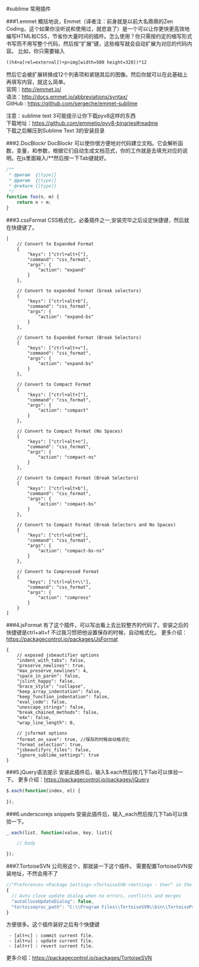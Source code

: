 #sublime 常用插件

###1.emmet
概括地说，Emmet（译者注：前身就是以前大名鼎鼎的Zen Coding，这个如果你没听说和使用过，就悲哀了）是一个可以让你更快更高效地编写HTML和CSS，节省你大量时间的插件。怎么使用？你只需按约定的缩写形式书写而不用写整个代码，然后按“扩展”键，这些缩写就会自动扩展为对应的代码内容。 比如，你只需要输入
```html
((h4>a[rel=external])+p>img[width=500 height=320])*12
```
然后它会被扩展转换成12个列表项和紧随其后的图像。然后你就可以在此基础上再填写内容，就这么简单。   
官网：http://emmet.io/   
语法：http://docs.emmet.io/abbreviations/syntax/  
GitHub : https://github.com/sergeche/emmet-sublime  

注意：sublime text 3可能提示让你下载pyv8这样的东西   
下载地址：https://github.com/emmetio/pyv8-binaries#readme   
下载之后解压到Sublime Text 3的安装目录

###2.DocBlockr
DocBlockr 可以使你很方便地对代码建立文档。它会解析函数，变量，和参数，根据它们自动生成文档范式，你的工作就是去填充对应的说明。在js里面输入/**然后按一下Tab键就好。
```js
/**
 * @param  {[type]}
 * @param  {[type]}
 * @return {[type]}
 */
function foo(n, m) {
    return n + m;
}
```


###3.cssFormat
CSS格式化，必备插件之一,安装完毕之后设定快捷键，然后就在快捷键了。
```
[
	// Convert to Expanded Format
	{
		"keys": ["ctrl+alt+["],
		"command": "css_format",
		"args": {
			"action": "expand"
		}
	},

	// Convert to expanded format (break selectors)
	{
		"keys": ["ctrl+alt+b"],
		"command": "css_format",
		"args": {
			"action": "expand-bs"
		}
	},

	// Convert to Expanded Format (Break Selectors)
	{
		"keys": ["ctrl+alt+v"],
		"command": "css_format",
		"args": {
			"action": "expand-bs"
		}
	},

	// Convert to Compact Format
	{
		"keys": ["ctrl+alt+]"],
		"command": "css_format",
		"args": {
			"action": "compact"
		}
	},

	// Convert to Compact Format (No Spaces)
	{
		"keys": ["ctrl+alt+n"],
		"command": "css_format",
		"args": {
			"action": "compact-ns"
		}
	},

	// Convert to Compact Format (Break Selectors)
	{
		"keys": ["ctrl+alt+b"],
		"command": "css_format",
		"args": {
			"action": "compact-bs"
		}
	},

	// Convert to Compact Format (Break Selectors and No Spaces)
	{
		"keys": ["ctrl+alt+m"],
		"command": "css_format",
		"args": {
			"action": "compact-bs-ns"
		}
	},

	// Convert to Compressed Format
	{
		"keys": ["ctrl+alt+\\"],
		"command": "css_format",
		"args": {
			"action": "compress"
		}
	}
]
```

###4.jsFormat
有了这个插件，可以写出看上去比较整齐的代码了。安装之后的快捷键是ctrl+alt+f
不过我习惯把他设置保存的时候，自动格式化。
更多介绍：https://packagecontrol.io/packages/JsFormat
```
{
    // exposed jsbeautifier options
    "indent_with_tabs": false,
    "preserve_newlines": true,
    "max_preserve_newlines": 4,
    "space_in_paren": false,
    "jslint_happy": false,
    "brace_style": "collapse",
    "keep_array_indentation": false,
    "keep_function_indentation": false,
    "eval_code": false,
    "unescape_strings": false,
    "break_chained_methods": false,
    "e4x": false,
    "wrap_line_length": 0,

    // jsformat options
    "format_on_save": true, //保存的时候自动格式化
    "format_selection": true,
    "jsbeautifyrc_files": false,
    "ignore_sublime_settings": true
}

```


###5.jQuery语法提示
安装此插件后，输入$.each然后按几下Tab可以体验一下。
更多介绍：https://packagecontrol.io/packages/jQuery
```js
$.each(function(index, el) {
	
});
```

###6.underscorejs snippets
安装此插件后，输入_each然后按几下Tab可以体验一下。
```js
_.each(list, function(value, key, list){

	// body

});
```
###7.TortoiseSVN
公司用这个，那就装一下这个插件。
需要配置TortoiseSVN安装地址，不然会用不了
```js
//"Preferences->Package Settings->TortoiseSVN->Settings - User" in the menu.
{
  // Auto close update dialog when no errors, conflicts and merges
  "autoCloseUpdateDialog": false,
  "tortoiseproc_path": "C:\\Program Files\\TortoiseSVN\\bin\\TortoiseProc.exe"
}
```

方便很多。这个插件装好之后有个快捷键
```
 - [alt+c] : commit current file.   
 - [alt+u] : update current file.  
 - [alt+r] : revert current file.  
```
更多介绍：https://packagecontrol.io/packages/TortoiseSVN


